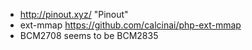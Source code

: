 * http://pinout.xyz/ "Pinout"
* ext-mmap https://github.com/calcinai/php-ext-mmap
* BCM2708 seems to be BCM2835
